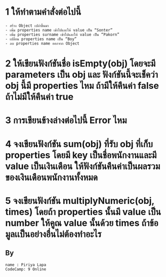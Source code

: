 # 1 ให้ทำตามคำสั่งต่อไปนี้

    - สร้าง Object เปล่าขึ้นมา
    - เพิ่ม properties name เข้าไปและให้ value เป็น “Sonter”
    - เพิ่ม properties surname เข้าไปและให้ value เป็น “Pakorn”
    - เปลี่ยน properties name เป็น “Boy”
    - ลบ properties name ออกจาก Object

# 2 ให้เขียนฟังก์ชันชื่อ isEmpty(obj) โดยจะมี parameters เป็น obj และ ฟังก์ชันนี้จะเช็คว่า obj นี้มี properties ไหม ถ้ามีให้คืนค่า false ถ้าไม่มีให้คืนค่า true

# 3 การเขียนข้างล่างต่อไปนี้ Error ไหม


# 4 จงเขียนฟังก์ชัน sum(obj) ที่รับ obj ที่เก็บ properties โดยมี key เป็นชื่อพนักงานและมี value เป็นเงินเดือน ให้ฟังก์ชันคืนค่าเป็นผลรวมของเงินเดือนพนักงานทั้งหมด

# 5 จงเขียนฟังก์ชัน multiplyNumeric(obj, times) โดยถ้า properties นั้นมี value เป็น number ให้คูณ value นั้นด้วย times ถ้าข้อมูลเเป็นอย่างอื่นไม่ต้องทำอะไร

## By
	name : Piriya Lapa
	CodeCamp: 9 Online